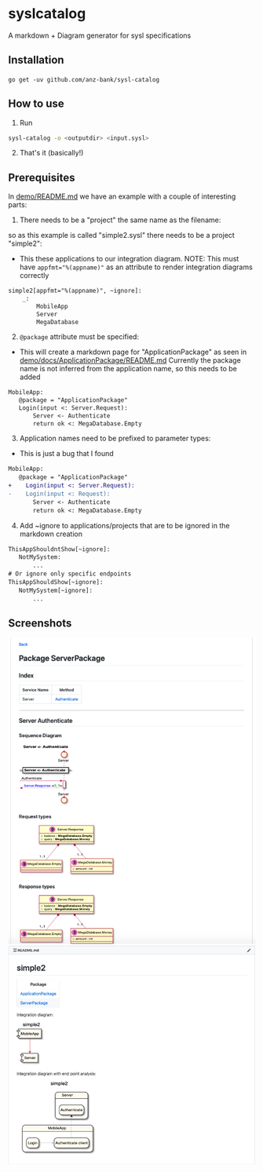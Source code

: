 # syslcatalog

A markdown + Diagram generator for sysl specifications
## Installation

```go get -uv github.com/anz-bank/sysl-catalog```

## How to use
1. Run 

```bash
sysl-catalog -o <outputdir> <input.sysl>
```

2. That's it (basically!)

## Prerequisites
In [demo/README.md](demo/README.md) we have an example with a couple of interesting parts:
1. There needs to be a "project" the same name as the filename:

so as this example is called "simple2.sysl" there needs to be a project "simple2":
- This these applications to our integration diagram.
NOTE: This must have `appfmt="%(appname)"` as an attribute to render integration diagrams correctly
```
simple2[appfmt="%(appname)", ~ignore]:
    _:
        MobileApp
        Server
        MegaDatabase
```

2. `@package` attribute must be specified:
 - This will create a markdown page for "ApplicationPackage" as seen in [demo/docs/ApplicationPackage/README.md](demo/docs/ApplicationPackage/README.md)
 Currently the package name is not inferred from the application name, so this needs to be added
 ```
MobileApp:
    @package = "ApplicationPackage"
    Login(input <: Server.Request):
        Server <- Authenticate
        return ok <: MegaDatabase.Empty
```

3. Application names need to be prefixed to parameter types:
- This is just a bug that I found
 ```diff
MobileApp:
    @package = "ApplicationPackage"
+    Login(input <: Server.Request):
-    Login(input <: Request):
        Server <- Authenticate
        return ok <: MegaDatabase.Empty
```

4. Add ~ignore to applications/projects that are to be ignored in the markdown creation

 ```diff
ThisAppShouldntShow[~ignore]:
    NotMySystem:
        ...
# Or ignore only specific endpoints
ThisAppShouldShow[~ignore]:
    NotMySystem[~ignore]:
        ...
```

## Screenshots
![docs/images/package_view.png](docs/images/package_view.png)
![docs/images/project_view.png](docs/images/project_view.png)
